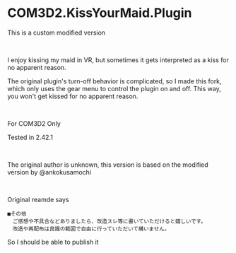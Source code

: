 # COM3D2.KissYourMaid.Plugin

This is a custom modified version

<br>

I enjoy kissing my maid in VR, but sometimes it gets interpreted as a kiss for no apparent reason.

The original plugin's turn-off behavior is complicated, so I made this fork, which only uses the gear menu to control the plugin on and off. This way, you won't get kissed for no apparent reason.

<br>

For COM3D2 Only

Tested in 2.42.1

<br>

The original author is unknown, this version is based on the modified version by @ankokusamochi

<br>

Original reamde says
```
■その他
　ご感想や不具合などありましたら、改造スレ等に書いていただけると嬉しいです。
　改造や再配布は良識の範囲で自由に行っていただいて構いません。
```

So I should be able to publish it
